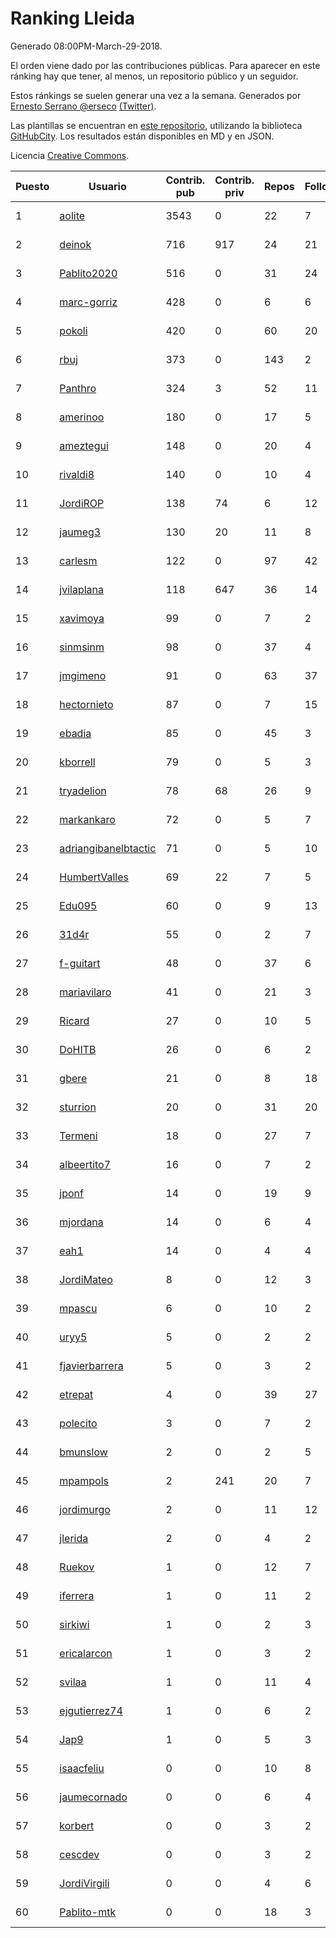 # Ranking Lleida

Generado 08:00PM-March-29-2018.

El orden viene dado por las contribuciones públicas. Para aparecer en este ránking hay que tener, al menos, un repositorio público y un seguidor.

Estos ránkings se suelen generar una vez a la semana. Generados por [Ernesto Serrano @erseco](https://github.com/erseco/) [(Twitter)](https://twitter.com/erseco).

Las plantillas se encuentran en [este repositorio](https://github.com/iblancasa/GH-Spanish-Ranking), utilizando la biblioteca [GitHubCity](https://github.com/iblancasa/GitHubCity). Los resultados están disponibles en MD y en JSON.

Licencia [Creative Commons](https://creativecommons.org/licenses/by/4.0/).

| Puesto   |  Usuario  | Contrib. pub | Contrib. priv |Repos| Followers | Desde |  Avatar  |
|----------|-----------|--------------|---------------|-----|-----------|-------|----------|
|1|[aolite](https://github.com/aolite)|3543|0|22|7|2013-06-03|![aolite](https://avatars0.githubusercontent.com/u/4601466)|
|2|[deinok](https://github.com/deinok)|716|917|24|21|2014-02-04|![deinok](https://avatars2.githubusercontent.com/u/6586053)|
|3|[Pablito2020](https://github.com/Pablito2020)|516|0|31|24|2016-04-24|![Pablito2020](https://avatars0.githubusercontent.com/u/18640261)|
|4|[marc-gorriz](https://github.com/marc-gorriz)|428|0|6|6|2016-06-02|![marc-gorriz](https://avatars1.githubusercontent.com/u/19705023)|
|5|[pokoli](https://github.com/pokoli)|420|0|60|20|2011-10-30|![pokoli](https://avatars0.githubusercontent.com/u/1160726)|
|6|[rbuj](https://github.com/rbuj)|373|0|143|2|2014-12-12|![rbuj](https://avatars2.githubusercontent.com/u/10171411)|
|7|[Panthro](https://github.com/Panthro)|324|3|52|11|2012-03-22|![Panthro](https://avatars3.githubusercontent.com/u/1565421)|
|8|[amerinoo](https://github.com/amerinoo)|180|0|17|5|2015-02-16|![amerinoo](https://avatars0.githubusercontent.com/u/11027833)|
|9|[ameztegui](https://github.com/ameztegui)|148|0|20|4|2014-07-02|![ameztegui](https://avatars2.githubusercontent.com/u/8050937)|
|10|[rivaldi8](https://github.com/rivaldi8)|140|0|10|4|2011-11-11|![rivaldi8](https://avatars1.githubusercontent.com/u/1187977)|
|11|[JordiROP](https://github.com/JordiROP)|138|74|6|12|2016-02-08|![JordiROP](https://avatars1.githubusercontent.com/u/17128072)|
|12|[jaumeg3](https://github.com/jaumeg3)|130|20|11|8|2016-07-14|![jaumeg3](https://avatars1.githubusercontent.com/u/20457801)|
|13|[carlesm](https://github.com/carlesm)|122|0|97|42|2008-05-01|![carlesm](https://avatars3.githubusercontent.com/u/9011)|
|14|[jvilaplana](https://github.com/jvilaplana)|118|647|36|14|2011-04-15|![jvilaplana](https://avatars3.githubusercontent.com/u/732164)|
|15|[xavimoya](https://github.com/xavimoya)|99|0|7|2|2014-11-25|![xavimoya](https://avatars3.githubusercontent.com/u/9944686)|
|16|[sinmsinm](https://github.com/sinmsinm)|98|0|37|4|2012-05-16|![sinmsinm](https://avatars1.githubusercontent.com/u/1745437)|
|17|[jmgimeno](https://github.com/jmgimeno)|91|0|63|37|2011-04-08|![jmgimeno](https://avatars2.githubusercontent.com/u/718396)|
|18|[hectornieto](https://github.com/hectornieto)|87|0|7|15|2014-04-15|![hectornieto](https://avatars0.githubusercontent.com/u/7302862)|
|19|[ebadia](https://github.com/ebadia)|85|0|45|3|2009-12-08|![ebadia](https://avatars3.githubusercontent.com/u/164689)|
|20|[kborrell](https://github.com/kborrell)|79|0|5|3|2015-02-17|![kborrell](https://avatars2.githubusercontent.com/u/11043037)|
|21|[tryadelion](https://github.com/tryadelion)|78|68|26|9|2013-03-05|![tryadelion](https://avatars2.githubusercontent.com/u/3778474)|
|22|[markankaro](https://github.com/markankaro)|72|0|5|7|2017-05-24|![markankaro](https://avatars3.githubusercontent.com/u/28937427)|
|23|[adriangibanelbtactic](https://github.com/adriangibanelbtactic)|71|0|5|10|2012-01-15|![adriangibanelbtactic](https://avatars1.githubusercontent.com/u/1331363)|
|24|[HumbertValles](https://github.com/HumbertValles)|69|22|7|5|2017-02-13|![HumbertValles](https://avatars2.githubusercontent.com/u/25740901)|
|25|[Edu095](https://github.com/Edu095)|60|0|9|13|2015-04-07|![Edu095](https://avatars3.githubusercontent.com/u/11843087)|
|26|[31d4r](https://github.com/31d4r)|55|0|2|7|2017-08-12|![31d4r](https://avatars1.githubusercontent.com/u/30953857)|
|27|[f-guitart](https://github.com/f-guitart)|48|0|37|6|2014-03-09|![f-guitart](https://avatars3.githubusercontent.com/u/6899142)|
|28|[mariavilaro](https://github.com/mariavilaro)|41|0|21|3|2015-01-13|![mariavilaro](https://avatars1.githubusercontent.com/u/10522884)|
|29|[Ricard](https://github.com/Ricard)|27|0|10|5|2009-12-13|![Ricard](https://avatars3.githubusercontent.com/u/167117)|
|30|[DoHITB](https://github.com/DoHITB)|26|0|6|2|2016-01-19|![DoHITB](https://avatars1.githubusercontent.com/u/16784764)|
|31|[gbere](https://github.com/gbere)|21|0|8|18|2012-01-13|![gbere](https://avatars0.githubusercontent.com/u/1327334)|
|32|[sturrion](https://github.com/sturrion)|20|0|31|20|2013-08-23|![sturrion](https://avatars3.githubusercontent.com/u/5296219)|
|33|[Termeni](https://github.com/Termeni)|18|0|27|7|2014-03-10|![Termeni](https://avatars1.githubusercontent.com/u/6905912)|
|34|[albeertito7](https://github.com/albeertito7)|16|0|7|2|2017-02-13|![albeertito7](https://avatars1.githubusercontent.com/u/25740911)|
|35|[jponf](https://github.com/jponf)|14|0|19|9|2013-03-13|![jponf](https://avatars2.githubusercontent.com/u/3852560)|
|36|[mjordana](https://github.com/mjordana)|14|0|6|4|2014-11-19|![mjordana](https://avatars1.githubusercontent.com/u/9840099)|
|37|[eah1](https://github.com/eah1)|14|0|4|4|2015-02-17|![eah1](https://avatars3.githubusercontent.com/u/11043022)|
|38|[JordiMateo](https://github.com/JordiMateo)|8|0|12|3|2016-03-10|![JordiMateo](https://avatars3.githubusercontent.com/u/17766957)|
|39|[mpascu](https://github.com/mpascu)|6|0|10|2|2015-02-12|![mpascu](https://avatars3.githubusercontent.com/u/10977699)|
|40|[uryy5](https://github.com/uryy5)|5|0|2|2|2014-10-07|![uryy5](https://avatars1.githubusercontent.com/u/9052385)|
|41|[fjavierbarrera](https://github.com/fjavierbarrera)|5|0|3|2|2014-12-16|![fjavierbarrera](https://avatars1.githubusercontent.com/u/10211156)|
|42|[etrepat](https://github.com/etrepat)|4|0|39|27|2009-11-04|![etrepat](https://avatars0.githubusercontent.com/u/148851)|
|43|[polecito](https://github.com/polecito)|3|0|7|2|2013-07-30|![polecito](https://avatars1.githubusercontent.com/u/5122186)|
|44|[bmunslow](https://github.com/bmunslow)|2|0|2|5|2010-06-03|![bmunslow](https://avatars1.githubusercontent.com/u/295192)|
|45|[mpampols](https://github.com/mpampols)|2|241|20|7|2010-11-12|![mpampols](https://avatars1.githubusercontent.com/u/479534)|
|46|[jordimurgo](https://github.com/jordimurgo)|2|0|11|12|2013-10-23|![jordimurgo](https://avatars2.githubusercontent.com/u/5759992)|
|47|[jlerida](https://github.com/jlerida)|2|0|4|2|2015-05-12|![jlerida](https://avatars1.githubusercontent.com/u/12414567)|
|48|[Ruekov](https://github.com/Ruekov)|1|0|12|7|2010-12-27|![Ruekov](https://avatars0.githubusercontent.com/u/537713)|
|49|[iferrera](https://github.com/iferrera)|1|0|11|2|2011-09-23|![iferrera](https://avatars0.githubusercontent.com/u/1073857)|
|50|[sirkiwi](https://github.com/sirkiwi)|1|0|2|3|2011-07-01|![sirkiwi](https://avatars2.githubusercontent.com/u/888555)|
|51|[ericalarcon](https://github.com/ericalarcon)|1|0|3|2|2013-08-28|![ericalarcon](https://avatars2.githubusercontent.com/u/5327861)|
|52|[svilaa](https://github.com/svilaa)|1|0|11|4|2013-09-23|![svilaa](https://avatars0.githubusercontent.com/u/5521724)|
|53|[ejgutierrez74](https://github.com/ejgutierrez74)|1|0|6|2|2015-03-14|![ejgutierrez74](https://avatars2.githubusercontent.com/u/11474846)|
|54|[Jap9](https://github.com/Jap9)|1|0|5|3|2016-02-09|![Jap9](https://avatars1.githubusercontent.com/u/17140922)|
|55|[isaacfeliu](https://github.com/isaacfeliu)|0|0|10|8|2008-04-10|![isaacfeliu](https://avatars0.githubusercontent.com/u/6287)|
|56|[jaumecornado](https://github.com/jaumecornado)|0|0|6|4|2011-02-14|![jaumecornado](https://avatars0.githubusercontent.com/u/617176)|
|57|[korbert](https://github.com/korbert)|0|0|3|2|2013-03-08|![korbert](https://avatars2.githubusercontent.com/u/3808843)|
|58|[cescdev](https://github.com/cescdev)|0|0|3|2|2013-09-20|![cescdev](https://avatars0.githubusercontent.com/u/5502251)|
|59|[JordiVirgili](https://github.com/JordiVirgili)|0|0|4|6|2013-11-27|![JordiVirgili](https://avatars3.githubusercontent.com/u/6048532)|
|60|[Pablito-mtk](https://github.com/Pablito-mtk)|0|0|18|3|2016-09-29|![Pablito-mtk](https://avatars2.githubusercontent.com/u/22517501)|
